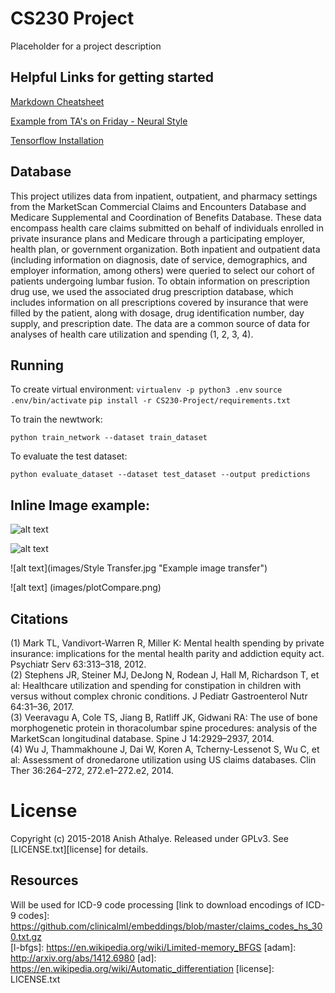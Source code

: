 # CS230 Project

Placeholder for a project description

## Helpful Links for getting started

[Markdown Cheatsheet](https://github.com/adam-p/markdown-here/wiki/Markdown-Cheatsheet)

[Example from TA's on Friday - Neural Style](https://github.com/anishathalye/neural-style)

[Tensorflow Installation](https://www.tensorflow.org/install/)
## Database
This project utilizes data from inpatient, outpatient, and pharmacy settings from the MarketScan Commercial Claims and Encounters Database and Medicare Supplemental and Coordination of Benefits Database. These data encompass health care claims submitted on behalf of individuals enrolled in private insurance plans and Medicare through a participating employer, health plan, or government organization. Both inpatient and outpatient data (including information on diagnosis, date of service, demographics, and employer information, among others) were queried to select our cohort of patients undergoing lumbar fusion. To obtain information on prescription drug use, we used the associated drug prescription database, which includes information on all prescriptions covered by insurance that were filled by the patient, along with dosage, drug identification number, day supply, and prescription date. The data are a common source of data for analyses of health care utilization and spending (1, 2, 3, 4).  


## Running

To create virtual environment:
`virtualenv -p python3 .env`
`source .env/bin/activate`
`pip install -r CS230-Project/requirements.txt`

To train the newtwork:

`python train_network --dataset train_dataset`

To evaluate the test dataset: 

`python evaluate_dataset --dataset test_dataset --output predictions`


## Inline Image example: 
![alt text](images/Original.jpg|width=200)

![alt text](images/Style.jpg) 

![alt text](images/Style Transfer.jpg "Example image transfer")

![alt text] (images/plotCompare.png)



## Citations
(1) Mark TL, Vandivort-Warren R, Miller K: Mental health spending by private insurance: implications for the mental health parity and addiction equity act. Psychiatr Serv 63:313–318, 2012.  
(2) Stephens JR, Steiner MJ, DeJong N, Rodean J, Hall M, Richardson T, et al: Healthcare utilization and spending for constipation in children with versus without complex chronic conditions. J Pediatr Gastroenterol Nutr 64:31–36, 2017.  
(3) Veeravagu A, Cole TS, Jiang B, Ratliff JK, Gidwani RA: The use of bone morphogenetic protein in thoracolumbar spine procedures: analysis of the MarketScan longitudinal database. Spine J 14:2929–2937, 2014.  
(4) Wu J, Thammakhoune J, Dai W, Koren A, Tcherny-Lessenot S, Wu C, et al: Assessment of dronedarone utilization using US claims databases. Clin Ther 36:264–272, 272.e1–272.e2, 2014.  

# License
Copyright (c) 2015-2018 Anish Athalye. Released under GPLv3. See
[LICENSE.txt][license] for details.

## Resources
[net]: http://www.vlfeat.org/matconvnet/models/beta16/imagenet-vgg-verydeep-19.mat
[paper]: http://arxiv.org/pdf/1508.06576v2.pdf
[encodings of medical information]: http://people.csail.mit.edu/dsontag/papers/ChoiChiuSontag_AMIA_CRI16.pdf  
Will be used for ICD-9 code processing
[link to download encodings of ICD-9 codes]: https://github.com/clinicalml/embeddings/blob/master/claims_codes_hs_300.txt.gz  
[l-bfgs]: https://en.wikipedia.org/wiki/Limited-memory_BFGS
[adam]: http://arxiv.org/abs/1412.6980
[ad]: https://en.wikipedia.org/wiki/Automatic_differentiation
[license]: LICENSE.txt
